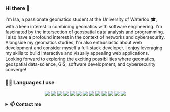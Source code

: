 ### Hi there 👋

<!--
**Isa-khan/Isa-Khan** is a ✨ _special_ ✨ repository because its `README.md` (this file) appears on your GitHub profile.

Here are some ideas to get you started:

- 🔭 I’m currently working on ...
- 🌱 I’m currently learning ...
- 👯 I’m looking to collaborate on ...
- 🤔 I’m looking for help with ...
- 💬 Ask me about ...
- 📫 How to reach me: ...
- 😄 Pronouns: ...
- ⚡ Fun fact: ...
-->



I'm Isa, a passionate geomatics student at the University of Waterloo 🎓, with a keen interest in combining geomatics with software engineering. I'm fascinated by the intersection of geospatial data analysis and programming. I also have a profound interest in the context of networks and cybersecurity. Alongside my geomatics studies, I'm also enthusiastic about web development and consider myself a full-stack developer. I enjoy leveraging my skills to build interactive and visually appealing web applications. Looking forward to exploring the exciting possibilities where geomatics, geospatial data-science, GIS, software development, and cybersecurity converge!

<h3> 👨‍💻 Languages I use</h3>

<!--START_SECTION:colourise-->
<p align=center>
<img src="https://img.shields.io/badge/-Python-FF0000?style=for-the-badge&logo=python" />
<img src="https://img.shields.io/badge/-JavaScript-FFFF00?style=for-the-badge&logo=javascript" />
<img src="https://img.shields.io/badge/-HTML5-007FFF?style=for-the-badge&logo=html5" />
<img src="https://img.shields.io/badge/-CSS-0000FF?style=for-the-badge&logo=css3" />
<img src="https://img.shields.io/badge/-Racket-7219B7?style=for-the-badge&logo=racket" />
<img src="https://img.shields.io/badge/-SQL-FFA500?style=for-the-badge&logo=sql" />
<img src="https://img.shields.io/badge/-React-61DAFB?style=for-the-badge&logo=react" />
<img src="https://img.shields.io/badge/-Node.js-339933?style=for-the-badge&logo=node.js" />
<img src="https://img.shields.io/badge/-Express.js-000000?style=for-the-badge&logo=express" />
<img src="https://img.shields.io/badge/-Firebase-FFCA28?style=for-the-badge&logo=firebase" />
<img src="https://img.shields.io/badge/-PostgreSQL-336791?style=for-the-badge&logo=postgresql" />
<img src="https://img.shields.io/badge/-PyGame-FFD700?style=for-the-badge&logo=python" />
<img src="https://img.shields.io/badge/-Postman-FF6C37?style=for-the-badge&logo=postman" />
<!--END_SECTION:colourise-->

 
<details>
<summary> <b>📫 Contact me </b></summary>
<p align="center">
<a href="https://www.linkedin.com/in/isa-khan-73260420b/"><img alt="LinkedIn" src="https://img.shields.io/badge/LinkedIn-Isa%20Khan%20-blue?style=for-the-badge&logo=linkedin"></a>
<a href="mailto:i6khan@uwaterloo.com"><img alt="Email" src="https://img.shields.io/badge/Email-Isa%20Khan%20-blue?style=for-the-badge&logo=gmail"></a>
</p>
</details>


